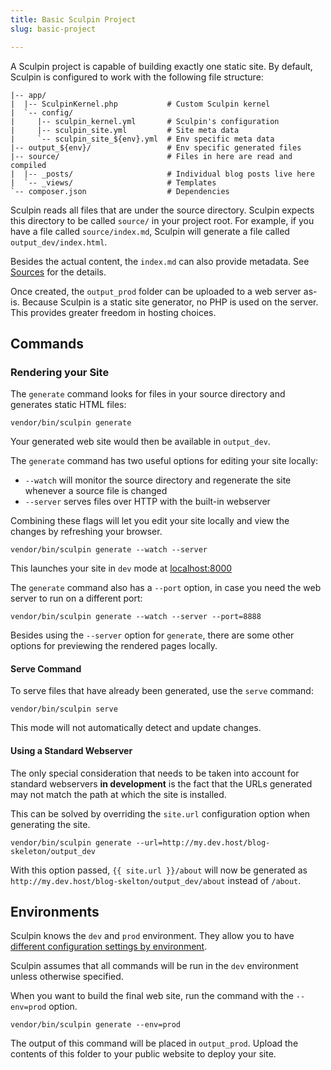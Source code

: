 ```yaml
---
title: Basic Sculpin Project
slug: basic-project

---
```


A Sculpin project is capable of building exactly one static site. By default,
Sculpin is configured to work with the following file structure:

    |-- app/
    |  |-- SculpinKernel.php           # Custom Sculpin kernel
    |  `-- config/
    |     |-- sculpin_kernel.yml       # Sculpin's configuration
    |     |-- sculpin_site.yml         # Site meta data
    |     `-- sculpin_site_${env}.yml  # Env specific meta data
    |-- output_${env}/                 # Env specific generated files
    |-- source/                        # Files in here are read and compiled
    |  |-- _posts/                     # Individual blog posts live here
    |  `-- _views/                     # Templates
    `-- composer.json                  # Dependencies

Sculpin reads all files that are under the source directory. Sculpin
expects this directory to be called `source/` in your project root. For
example, if you have a file called `source/index.md`, Sculpin will
generate a file called `output_dev/index.html`.

Besides the actual content, the `index.md` can also provide metadata.
See [Sources]({{site.url}}/documentation/sources/) for the details.

Once created, the `output_prod` folder can be uploaded to a web server
as-is. Because Sculpin is a static site generator, no PHP is used on the
server. This provides greater freedom in hosting choices.

## Commands

### Rendering your Site

The `generate` command looks for files in your source directory and
generates static HTML files:

    vendor/bin/sculpin generate

Your generated web site would then be available in `output_dev`.

The `generate` command has two useful options for editing your site
locally:

* `--watch` will monitor the source directory and regenerate the site
  whenever a source file is changed
* `--server` serves files over HTTP with the built-in webserver

Combining these flags will let you edit your site locally and view the
changes by refreshing your browser.

```
vendor/bin/sculpin generate --watch --server
```

This launches your site in `dev` mode at [localhost:8000](http://localhost:8000)

The `generate` command also has a `--port` option, in case you need the web
server to run on a different port:

    vendor/bin/sculpin generate --watch --server --port=8888

Besides using the `--server` option for `generate`, there are some other
options for previewing the rendered pages locally.

#### Serve Command

To serve files that have already been generated, use the `serve`
command:

    vendor/bin/sculpin serve

This mode will not automatically detect and update changes.

#### Using a Standard Webserver

The only special consideration that needs to be taken into account for standard
webservers **in development** is the fact that the URLs generated may not match
the path at which the site is installed.

This can be solved by overriding the `site.url` configuration option when
generating the site.

    vendor/bin/sculpin generate --url=http://my.dev.host/blog-skeleton/output_dev

With this option passed, `{{ site.url }}/about` will now be generated as
`http://my.dev.host/blog-skelton/output_dev/about` instead of `/about`.

## Environments

Sculpin knows the `dev` and `prod` environment. They allow you to have
[different configuration settings by environment](configuration/).

Sculpin assumes that all commands will be run in the `dev` environment
unless otherwise specified.

When you want to build the final web site, run the command with the
`--env=prod` option.

```
vendor/bin/sculpin generate --env=prod
```

The output of this command will be placed in `output_prod`. Upload the
contents of this folder to your public website to deploy your site.
